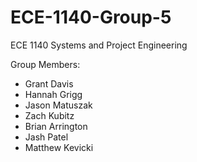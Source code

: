 # ECE-1140-Group-5
ECE 1140 Systems and Project Engineering

Group Members:
- Grant Davis
- Hannah Grigg
- Jason Matuszak
- Zach Kubitz
- Brian Arrington
- Jash Patel
- Matthew Kevicki
